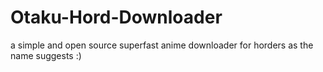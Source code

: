 # Otaku-Hord-Downloader
a simple and open source superfast anime downloader for horders as the name suggests :)
